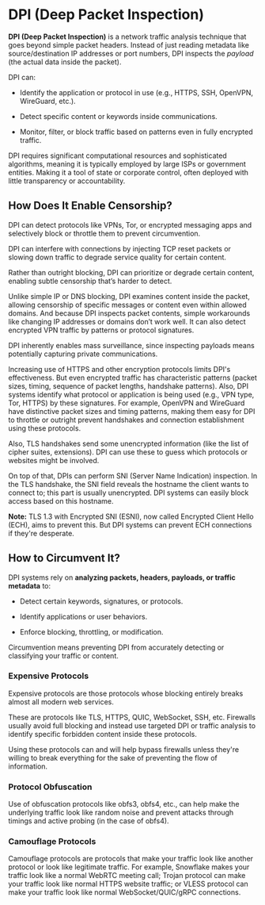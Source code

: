 # DPI (Deep Packet Inspection)
 
**DPI (Deep Packet Inspection)** is a network traffic analysis technique that goes beyond simple packet headers. Instead of just reading metadata like source/destination IP addresses or port numbers, DPI inspects the _payload_ (the actual data inside the packet).

DPI can:

- Identify the application or protocol in use (e.g., HTTPS, SSH, OpenVPN, WireGuard, etc.).
    
- Detect specific content or keywords inside communications.
    
- Monitor, filter, or block traffic based on patterns even in fully encrypted traffic.
    

DPI requires significant computational resources and sophisticated algorithms, meaning it is typically employed by large ISPs or government entities. Making it a tool of state or corporate control, often deployed with little transparency or accountability.

## How Does It Enable Censorship?

DPI can detect protocols like VPNs, Tor, or encrypted messaging apps and selectively block or throttle them to prevent circumvention.

DPI can interfere with connections by injecting TCP reset packets or slowing down traffic to degrade service quality for certain content.

Rather than outright blocking, DPI can prioritize or degrade certain content, enabling subtle censorship that’s harder to detect.

Unlike simple IP or DNS blocking, DPI examines content inside the packet, allowing censorship of specific messages or content even within allowed domains. And because DPI inspects packet contents, simple workarounds like changing IP addresses or domains don’t work well. It can also detect encrypted VPN traffic by patterns or protocol signatures.

DPI inherently enables mass surveillance, since inspecting payloads means potentially capturing private communications.

Increasing use of HTTPS and other encryption protocols limits DPI's effectiveness. But even encrypted traffic has characteristic patterns (packet sizes, timing, sequence of packet lengths, handshake patterns). Also, DPI systems identify what protocol or application is being used (e.g., VPN type, Tor, HTTPS) by these signatures. For example, OpenVPN and WireGuard have distinctive packet sizes and timing patterns, making them easy for DPI to throttle or outright prevent handshakes and connection establishment using these protocols.

Also, TLS handshakes send some unencrypted information (like the list of cipher suites, extensions). DPI can use these to guess which protocols or websites might be involved.

On top of that, DPIs can perform SNI (Server Name Indication) inspection. In the TLS handshake, the SNI field reveals the hostname the client wants to connect to; this part is usually unencrypted. DPI systems can easily block access based on this hostname.

**Note:** TLS 1.3 with Encrypted SNI (ESNI), now called Encrypted Client Hello (ECH), aims to prevent this. But DPI systems can prevent ECH connections if they're desperate.

## How to Circumvent It?

DPI systems rely on **analyzing packets, headers, payloads, or traffic metadata** to:

- Detect certain keywords, signatures, or protocols.
    
- Identify applications or user behaviors.
    
- Enforce blocking, throttling, or modification.
    

Circumvention means preventing DPI from accurately detecting or classifying your traffic or content.

### Expensive Protocols

Expensive protocols are those protocols whose blocking entirely breaks almost all modern web services.

These are protocols like TLS, HTTPS, QUIC, WebSocket, SSH, etc. Firewalls usually avoid full blocking and instead use targeted DPI or traffic analysis to identify specific forbidden content inside these protocols.

Using these protocols can and will help bypass firewalls unless they're willing to break everything for the sake of preventing the flow of information.

### Protocol Obfuscation

Use of obfuscation protocols like obfs3, obfs4, etc., can help make the underlying traffic look like random noise and prevent attacks through timings and active probing (in the case of obfs4).

### Camouflage Protocols

Camouflage protocols are protocols that make your traffic look like another protocol or look like legitimate traffic. For example, Snowflake makes your traffic look like a normal WebRTC meeting call; Trojan protocol can make your traffic look like normal HTTPS website traffic; or VLESS protocol can make your traffic look like normal WebSocket/QUIC/gRPC connections.
